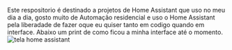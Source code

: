 Este respositorio é destinado a projetos de Home Assistant que uso no meu dia a dia, gosto muito de Automação residencial e uso o Home Assistant pela liberadade de fazer oque eu quiser tanto em codigo quando em interface.
Abaixo um print de como ficou a minha interface até o momento.
![tela home assistant](https://user-images.githubusercontent.com/78700759/183754604-c37fb936-7346-4327-9016-54c15662fe65.png)
